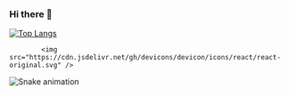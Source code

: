 ### Hi there 👋

<!--
**anabscruz/anabscruz** is a ✨ _special_ ✨ repository because its `README.md` (this file) appears on your GitHub profile.

Here are some ideas to get you started:

- 🔭 I’m currently working on ...
- 🌱 I’m currently learning ...
- 👯 I’m looking to collaborate on ...
- 🤔 I’m looking for help with ...
- 💬 Ask me about ...
- 📫 How to reach me: ...
- 😄 Pronouns: ...
- ⚡ Fun fact: ...
-->

[![Top Langs](https://github-readme-stats.vercel.app/api/top-langs/?username=anabscruz)](https://github.com/anabscruz/github-readme-stats)


            <img src="https://cdn.jsdelivr.net/gh/devicons/devicon/icons/react/react-original.svg" />
          

 ![Snake animation](https://github.com/anabscruz/anabscruz/blob/output/github-contribution-grid-snake.svg)
